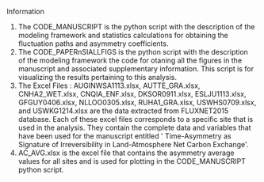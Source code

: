 Information
1. The CODE_MANUSCRIPT is the python script with the description of the modeling framework and statistics calculations for obtaining the fluctuation paths and asymmetry coefficients. 
2. The CODE_PAPERnSIALLFIGS is the python script with the description of the modeling framework the code for otaning all the figures in the manuscript and associated supplementary information. This script is for visualizing the results pertaining to this analysis.
3. The Excel Files : AUGINWSA1113.xlsx, AUTTE_GRA.xlsx, CNHA2_WET.xlsx, CNQIA_ENF.xlsx, DKSOR0911.xlsx, ESLJU1113.xlsx, GFGUY0406.xlsx, NLLOO0305.xlsx, RUHA1_GRA.xlsx, USWHS0709.xlsx, and USWKG1214.xlsx are the data extracted from FLUXNET2015 database. Each of these excel files corresponds to a specific site that is used in the analysis. They contain the complete data and variables that have been used for the manuscript entitled ' Time-Asymmetry as Signature of Irreversibility in Land-Atmosphere Net Carbon Exchange'.
4. AC_AVG.xlsx is the excel file that contains the asymmetry average values for all sites and is used for plotting in the CODE_MANUSCRIPT python script.
